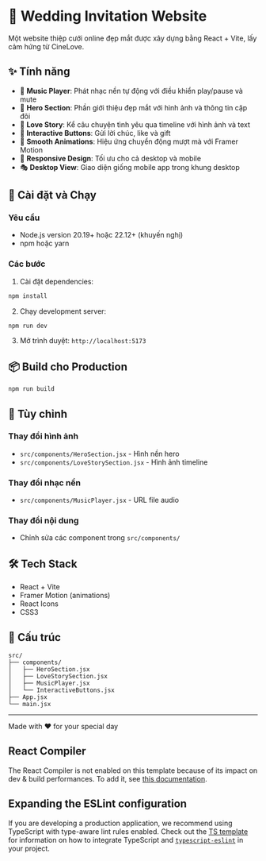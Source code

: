 # 💒 Wedding Invitation Website

Một website thiệp cưới online đẹp mắt được xây dựng bằng React + Vite, lấy cảm hứng từ CineLove.

## ✨ Tính năng

- 🎵 **Music Player**: Phát nhạc nền tự động với điều khiển play/pause và mute
- 💑 **Hero Section**: Phần giới thiệu đẹp mắt với hình ảnh và thông tin cặp đôi
- 📖 **Love Story**: Kể câu chuyện tình yêu qua timeline với hình ảnh và text
- 💌 **Interactive Buttons**: Gửi lời chúc, like và gift
- 🎨 **Smooth Animations**: Hiệu ứng chuyển động mượt mà với Framer Motion
- 📱 **Responsive Design**: Tối ưu cho cả desktop và mobile
- 🎭 **Desktop View**: Giao diện giống mobile app trong khung desktop

## 🚀 Cài đặt và Chạy

### Yêu cầu

- Node.js version 20.19+ hoặc 22.12+ (khuyến nghị)
- npm hoặc yarn

### Các bước

1. Cài đặt dependencies:

```bash
npm install
```

2. Chạy development server:

```bash
npm run dev
```

3. Mở trình duyệt: `http://localhost:5173`

## 📦 Build cho Production

```bash
npm run build
```

## 🎨 Tùy chỉnh

### Thay đổi hình ảnh

- `src/components/HeroSection.jsx` - Hình nền hero
- `src/components/LoveStorySection.jsx` - Hình ảnh timeline

### Thay đổi nhạc nền

- `src/components/MusicPlayer.jsx` - URL file audio

### Thay đổi nội dung

- Chỉnh sửa các component trong `src/components/`

## 🛠️ Tech Stack

- React + Vite
- Framer Motion (animations)
- React Icons
- CSS3

## 📁 Cấu trúc

```
src/
├── components/
│   ├── HeroSection.jsx
│   ├── LoveStorySection.jsx
│   ├── MusicPlayer.jsx
│   └── InteractiveButtons.jsx
├── App.jsx
└── main.jsx
```

---

Made with ❤️ for your special day

## React Compiler

The React Compiler is not enabled on this template because of its impact on dev & build performances. To add it, see [this documentation](https://react.dev/learn/react-compiler/installation).

## Expanding the ESLint configuration

If you are developing a production application, we recommend using TypeScript with type-aware lint rules enabled. Check out the [TS template](https://github.com/vitejs/vite/tree/main/packages/create-vite/template-react-ts) for information on how to integrate TypeScript and [`typescript-eslint`](https://typescript-eslint.io) in your project.
